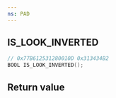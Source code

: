 ```yaml
---
ns: PAD
---
```

## IS_LOOK_INVERTED

```c
// 0x77B612531280010D 0x313434B2
BOOL IS_LOOK_INVERTED();
```


## Return value
